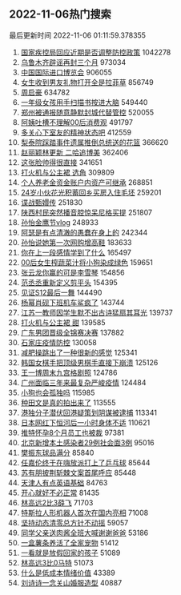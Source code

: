 ## 2022-11-06热门搜索 
最后更新时间 2022-11-06 01:11:59.378355 
1. [国家疾控局回应近期是否调整防控政策](https://s.weibo.com/weibo?q=%23%E5%9B%BD%E5%AE%B6%E7%96%BE%E6%8E%A7%E5%B1%80%E5%9B%9E%E5%BA%94%E8%BF%91%E6%9C%9F%E6%98%AF%E5%90%A6%E8%B0%83%E6%95%B4%E9%98%B2%E6%8E%A7%E6%94%BF%E7%AD%96%23&t=31&band_rank=1&Refer=top) 1042278
1. [乌鲁木齐辟谣再封三个月](https://s.weibo.com/weibo?q=%23%E4%B9%8C%E9%B2%81%E6%9C%A8%E9%BD%90%E8%BE%9F%E8%B0%A3%E5%86%8D%E5%B0%81%E4%B8%89%E4%B8%AA%E6%9C%88%23&t=31&band_rank=2&Refer=top) 973034
1. [中国国际进口博览会](https://s.weibo.com/weibo?q=%23%E4%B8%AD%E5%9B%BD%E5%9B%BD%E9%99%85%E8%BF%9B%E5%8F%A3%E5%8D%9A%E8%A7%88%E4%BC%9A%23&t=31&band_rank=3&Refer=top) 906055
1. [女生收到男友礼物打开全是拉菲草](https://s.weibo.com/weibo?q=%23%E5%A5%B3%E7%94%9F%E6%94%B6%E5%88%B0%E7%94%B7%E5%8F%8B%E7%A4%BC%E7%89%A9%E6%89%93%E5%BC%80%E5%85%A8%E6%98%AF%E6%8B%89%E8%8F%B2%E8%8D%89%23&t=31&band_rank=4&Refer=top) 856749
1. [周启豪](https://s.weibo.com/weibo?q=%E5%91%A8%E5%90%AF%E8%B1%AA&t=31&band_rank=5&Refer=top) 634782
1. [一年级女孩用手扫描书按进大脑](https://s.weibo.com/weibo?q=%23%E4%B8%80%E5%B9%B4%E7%BA%A7%E5%A5%B3%E5%AD%A9%E7%94%A8%E6%89%8B%E6%89%AB%E6%8F%8F%E4%B9%A6%E6%8C%89%E8%BF%9B%E5%A4%A7%E8%84%91%23&t=31&band_rank=9&Refer=top) 549440
1. [郑州被通报随意静默封城代替管控](https://s.weibo.com/weibo?q=%23%E9%83%91%E5%B7%9E%E8%A2%AB%E9%80%9A%E6%8A%A5%E9%9A%8F%E6%84%8F%E9%9D%99%E9%BB%98%E5%B0%81%E5%9F%8E%E4%BB%A3%E6%9B%BF%E7%AE%A1%E6%8E%A7%23&t=31&band_rank=6&Refer=top) 520055
1. [阿姨吐槽不理解00后消费观](https://s.weibo.com/weibo?q=%23%E9%98%BF%E5%A7%A8%E5%90%90%E6%A7%BD%E4%B8%8D%E7%90%86%E8%A7%A300%E5%90%8E%E6%B6%88%E8%B4%B9%E8%A7%82%23&t=31&band_rank=7&Refer=top) 491797
1. [多关心下室友的精神状态吧](https://s.weibo.com/weibo?q=%23%E5%A4%9A%E5%85%B3%E5%BF%83%E4%B8%8B%E5%AE%A4%E5%8F%8B%E7%9A%84%E7%B2%BE%E7%A5%9E%E7%8A%B6%E6%80%81%E5%90%A7%23&t=31&band_rank=8&Refer=top) 412559
1. [梨泰院踩踏事件遗属推倒总统送的花篮](https://s.weibo.com/weibo?q=%23%E6%A2%A8%E6%B3%B0%E9%99%A2%E8%B8%A9%E8%B8%8F%E4%BA%8B%E4%BB%B6%E9%81%97%E5%B1%9E%E6%8E%A8%E5%80%92%E6%80%BB%E7%BB%9F%E9%80%81%E7%9A%84%E8%8A%B1%E7%AF%AE%23&t=31&band_rank=10&Refer=top) 366620
1. [赵丽颖林更新 二哈追博美](https://s.weibo.com/weibo?q=%E8%B5%B5%E4%B8%BD%E9%A2%96%E6%9E%97%E6%9B%B4%E6%96%B0%20%E4%BA%8C%E5%93%88%E8%BF%BD%E5%8D%9A%E7%BE%8E&t=31&band_rank=11&Refer=top) 362406
1. [这张脸帅得很直接](https://s.weibo.com/weibo?q=%23%E8%BF%99%E5%BC%A0%E8%84%B8%E5%B8%85%E5%BE%97%E5%BE%88%E7%9B%B4%E6%8E%A5%23&t=31&band_rank=12&Refer=top) 341651
1. [打火机与公主裙 选角](https://s.weibo.com/weibo?q=%E6%89%93%E7%81%AB%E6%9C%BA%E4%B8%8E%E5%85%AC%E4%B8%BB%E8%A3%99%20%E9%80%89%E8%A7%92&t=31&band_rank=13&Refer=top) 309809
1. [个人养老金资金账户内资产可继承](https://s.weibo.com/weibo?q=%23%E4%B8%AA%E4%BA%BA%E5%85%BB%E8%80%81%E9%87%91%E8%B5%84%E9%87%91%E8%B4%A6%E6%88%B7%E5%86%85%E8%B5%84%E4%BA%A7%E5%8F%AF%E7%BB%A7%E6%89%BF%23&t=31&band_rank=14&Refer=top) 268851
1. [24岁小伙花光积蓄回乡买房入住毛坯](https://s.weibo.com/weibo?q=%2324%E5%B2%81%E5%B0%8F%E4%BC%99%E8%8A%B1%E5%85%89%E7%A7%AF%E8%93%84%E5%9B%9E%E4%B9%A1%E4%B9%B0%E6%88%BF%E5%85%A5%E4%BD%8F%E6%AF%9B%E5%9D%AF%23&t=31&band_rank=15&Refer=top) 259201
1. [谍战甄嬛传](https://s.weibo.com/weibo?q=%23%E8%B0%8D%E6%88%98%E7%94%84%E5%AC%9B%E4%BC%A0%23&t=31&band_rank=16&Refer=top) 251830
1. [陕西村民突然播音腔惊呆尼格买提](https://s.weibo.com/weibo?q=%23%E9%99%95%E8%A5%BF%E6%9D%91%E6%B0%91%E7%AA%81%E7%84%B6%E6%92%AD%E9%9F%B3%E8%85%94%E6%83%8A%E5%91%86%E5%B0%BC%E6%A0%BC%E4%B9%B0%E6%8F%90%23&t=31&band_rank=17&Refer=top) 251807
1. [孙怡金鹰节vlog](https://s.weibo.com/weibo?q=%23%E5%AD%99%E6%80%A1%E9%87%91%E9%B9%B0%E8%8A%82vlog%23&t=31&band_rank=18&Refer=top) 248933
1. [阿瑟是有点清澈的愚蠢在身上的](https://s.weibo.com/weibo?q=%23%E9%98%BF%E7%91%9F%E6%98%AF%E6%9C%89%E7%82%B9%E6%B8%85%E6%BE%88%E7%9A%84%E6%84%9A%E8%A0%A2%E5%9C%A8%E8%BA%AB%E4%B8%8A%E7%9A%84%23&t=31&band_rank=21&Refer=top) 242344
1. [孙怡说她第一次网购增高鞋](https://s.weibo.com/weibo?q=%23%E5%AD%99%E6%80%A1%E8%AF%B4%E5%A5%B9%E7%AC%AC%E4%B8%80%E6%AC%A1%E7%BD%91%E8%B4%AD%E5%A2%9E%E9%AB%98%E9%9E%8B%23&t=31&band_rank=11&Refer=top) 183633
1. [你在上一段感情学到了什么](https://s.weibo.com/weibo?q=%23%E4%BD%A0%E5%9C%A8%E4%B8%8A%E4%B8%80%E6%AE%B5%E6%84%9F%E6%83%85%E5%AD%A6%E5%88%B0%E4%BA%86%E4%BB%80%E4%B9%88%23&t=31&band_rank=19&Refer=top) 165497
1. [00后女生榨蔬菜汁将小狗染成绿色](https://s.weibo.com/weibo?q=%2300%E5%90%8E%E5%A5%B3%E7%94%9F%E6%A6%A8%E8%94%AC%E8%8F%9C%E6%B1%81%E5%B0%86%E5%B0%8F%E7%8B%97%E6%9F%93%E6%88%90%E7%BB%BF%E8%89%B2%23&t=31&band_rank=20&Refer=top) 159651
1. [张云龙你赢的可是李雪琴](https://s.weibo.com/weibo?q=%23%E5%BC%A0%E4%BA%91%E9%BE%99%E4%BD%A0%E8%B5%A2%E7%9A%84%E5%8F%AF%E6%98%AF%E6%9D%8E%E9%9B%AA%E7%90%B4%23&t=31&band_rank=22&Refer=top) 154856
1. [范丞丞重新定义剪平头](https://s.weibo.com/weibo?q=%23%E8%8C%83%E4%B8%9E%E4%B8%9E%E9%87%8D%E6%96%B0%E5%AE%9A%E4%B9%89%E5%89%AA%E5%B9%B3%E5%A4%B4%23&t=31&band_rank=23&Refer=top) 154395
1. [见证S12最后一舞](https://s.weibo.com/weibo?q=%23%E8%A7%81%E8%AF%81S12%E6%9C%80%E5%90%8E%E4%B8%80%E8%88%9E%23&t=31&band_rank=24&Refer=top) 144490
1. [杨幂肖砚下班机车鲨疯了](https://s.weibo.com/weibo?q=%23%E6%9D%A8%E5%B9%82%E8%82%96%E7%A0%9A%E4%B8%8B%E7%8F%AD%E6%9C%BA%E8%BD%A6%E9%B2%A8%E7%96%AF%E4%BA%86%23&t=31&band_rank=31&Refer=top) 143744
1. [江苏一教师因学生默不出古诗猛扇其耳光](https://s.weibo.com/weibo?q=%23%E6%B1%9F%E8%8B%8F%E4%B8%80%E6%95%99%E5%B8%88%E5%9B%A0%E5%AD%A6%E7%94%9F%E9%BB%98%E4%B8%8D%E5%87%BA%E5%8F%A4%E8%AF%97%E7%8C%9B%E6%89%87%E5%85%B6%E8%80%B3%E5%85%89%23&t=31&band_rank=25&Refer=top) 139737
1. [打火机与公主裙 甜](https://s.weibo.com/weibo?q=%E6%89%93%E7%81%AB%E6%9C%BA%E4%B8%8E%E5%85%AC%E4%B8%BB%E8%A3%99%20%E7%94%9C&t=31&band_rank=26&Refer=top) 139585
1. [广东男团晋级全锦赛决赛](https://s.weibo.com/weibo?q=%23%E5%B9%BF%E4%B8%9C%E7%94%B7%E5%9B%A2%E6%99%8B%E7%BA%A7%E5%85%A8%E9%94%A6%E8%B5%9B%E5%86%B3%E8%B5%9B%23&t=31&band_rank=27&Refer=top) 137882
1. [石家庄疫情防控](https://s.weibo.com/weibo?q=%23%E7%9F%B3%E5%AE%B6%E5%BA%84%E7%96%AB%E6%83%85%E9%98%B2%E6%8E%A7%23&t=31&band_rank=28&Refer=top) 130058
1. [减肥操跳出了一种很新的感觉](https://s.weibo.com/weibo?q=%23%E5%87%8F%E8%82%A5%E6%93%8D%E8%B7%B3%E5%87%BA%E4%BA%86%E4%B8%80%E7%A7%8D%E5%BE%88%E6%96%B0%E7%9A%84%E6%84%9F%E8%A7%89%23&t=31&band_rank=30&Refer=top) 125341
1. [韩国女棋手把顶级男棋手直接下崩溃](https://s.weibo.com/weibo?q=%23%E9%9F%A9%E5%9B%BD%E5%A5%B3%E6%A3%8B%E6%89%8B%E6%8A%8A%E9%A1%B6%E7%BA%A7%E7%94%B7%E6%A3%8B%E6%89%8B%E7%9B%B4%E6%8E%A5%E4%B8%8B%E5%B4%A9%E6%BA%83%23&t=31&band_rank=29&Refer=top) 125126
1. [王一博周末九宫格剧照](https://s.weibo.com/weibo?q=%23%E7%8E%8B%E4%B8%80%E5%8D%9A%E5%91%A8%E6%9C%AB%E4%B9%9D%E5%AE%AB%E6%A0%BC%E5%89%A7%E7%85%A7%23&t=31&band_rank=32&Refer=top) 124786
1. [广州面临三年来最复杂严峻疫情](https://s.weibo.com/weibo?q=%23%E5%B9%BF%E5%B7%9E%E9%9D%A2%E4%B8%B4%E4%B8%89%E5%B9%B4%E6%9D%A5%E6%9C%80%E5%A4%8D%E6%9D%82%E4%B8%A5%E5%B3%BB%E7%96%AB%E6%83%85%23&t=31&band_rank=33&Refer=top) 124484
1. [小狗也会孤独吗](https://s.weibo.com/weibo?q=%23%E5%B0%8F%E7%8B%97%E4%B9%9F%E4%BC%9A%E5%AD%A4%E7%8B%AC%E5%90%97%23&t=31&band_rank=34&Refer=top) 115985
1. [种田文是真的拍出来了](https://s.weibo.com/weibo?q=%23%E7%A7%8D%E7%94%B0%E6%96%87%E6%98%AF%E7%9C%9F%E7%9A%84%E6%8B%8D%E5%87%BA%E6%9D%A5%E4%BA%86%23&t=31&band_rank=35&Refer=top) 113555
1. [港独分子潜伏回港疑策划阴谋被逮捕](https://s.weibo.com/weibo?q=%23%E6%B8%AF%E7%8B%AC%E5%88%86%E5%AD%90%E6%BD%9C%E4%BC%8F%E5%9B%9E%E6%B8%AF%E7%96%91%E7%AD%96%E5%88%92%E9%98%B4%E8%B0%8B%E8%A2%AB%E9%80%AE%E6%8D%95%23&t=31&band_rank=36&Refer=top) 113341
1. [日本网红下恒河后一小时身体不适](https://s.weibo.com/weibo?q=%23%E6%97%A5%E6%9C%AC%E7%BD%91%E7%BA%A2%E4%B8%8B%E6%81%92%E6%B2%B3%E5%90%8E%E4%B8%80%E5%B0%8F%E6%97%B6%E8%BA%AB%E4%BD%93%E4%B8%8D%E9%80%82%23&t=31&band_rank=37&Refer=top) 110621
1. [推特怀孕8个月员工也被裁](https://s.weibo.com/weibo?q=%23%E6%8E%A8%E7%89%B9%E6%80%80%E5%AD%958%E4%B8%AA%E6%9C%88%E5%91%98%E5%B7%A5%E4%B9%9F%E8%A2%AB%E8%A3%81%23&t=31&band_rank=38&Refer=top) 97381
1. [北京新增本土感染者29例社会面3例](https://s.weibo.com/weibo?q=%23%E5%8C%97%E4%BA%AC%E6%96%B0%E5%A2%9E%E6%9C%AC%E5%9C%9F%E6%84%9F%E6%9F%93%E8%80%8529%E4%BE%8B%E7%A4%BE%E4%BC%9A%E9%9D%A23%E4%BE%8B%23&t=31&band_rank=39&Refer=top) 95016
1. [樊振东球品满分](https://s.weibo.com/weibo?q=%23%E6%A8%8A%E6%8C%AF%E4%B8%9C%E7%90%83%E5%93%81%E6%BB%A1%E5%88%86%23&t=31&band_rank=40&Refer=top) 85840
1. [任嘉伦终于在嗨放派打上了乒乓球](https://s.weibo.com/weibo?q=%23%E4%BB%BB%E5%98%89%E4%BC%A6%E7%BB%88%E4%BA%8E%E5%9C%A8%E5%97%A8%E6%94%BE%E6%B4%BE%E6%89%93%E4%B8%8A%E4%BA%86%E4%B9%92%E4%B9%93%E7%90%83%23&t=31&band_rank=41&Refer=top) 85644
1. [苏有朋披荆斩棘文案首尾呼应](https://s.weibo.com/weibo?q=%23%E8%8B%8F%E6%9C%89%E6%9C%8B%E6%8A%AB%E8%8D%86%E6%96%A9%E6%A3%98%E6%96%87%E6%A1%88%E9%A6%96%E5%B0%BE%E5%91%BC%E5%BA%94%23&t=31&band_rank=42&Refer=top) 85448
1. [天津人有点英语基础](https://s.weibo.com/weibo?q=%23%E5%A4%A9%E6%B4%A5%E4%BA%BA%E6%9C%89%E7%82%B9%E8%8B%B1%E8%AF%AD%E5%9F%BA%E7%A1%80%23&t=31&band_rank=43&Refer=top) 84763
1. [开心就好不必正常](https://s.weibo.com/weibo?q=%23%E5%BC%80%E5%BF%83%E5%B0%B1%E5%A5%BD%E4%B8%8D%E5%BF%85%E6%AD%A3%E5%B8%B8%23&t=31&band_rank=44&Refer=top) 81435
1. [林高远2比3薛飞](https://s.weibo.com/weibo?q=%23%E6%9E%97%E9%AB%98%E8%BF%9C2%E6%AF%943%E8%96%9B%E9%A3%9E%23&t=31&band_rank=45&Refer=top) 71703
1. [特斯拉人形机器人首次在国内亮相](https://s.weibo.com/weibo?q=%23%E7%89%B9%E6%96%AF%E6%8B%89%E4%BA%BA%E5%BD%A2%E6%9C%BA%E5%99%A8%E4%BA%BA%E9%A6%96%E6%AC%A1%E5%9C%A8%E5%9B%BD%E5%86%85%E4%BA%AE%E7%9B%B8%23&t=31&band_rank=46&Refer=top) 71008
1. [坚持动态清零总方针不动摇](https://s.weibo.com/weibo?q=%23%E5%9D%9A%E6%8C%81%E5%8A%A8%E6%80%81%E6%B8%85%E9%9B%B6%E6%80%BB%E6%96%B9%E9%92%88%E4%B8%8D%E5%8A%A8%E6%91%87%23&t=31&band_rank=46&Refer=top) 59057
1. [同学父亲送肉酱全班大喊谢谢爸爸](https://s.weibo.com/weibo?q=%23%E5%90%8C%E5%AD%A6%E7%88%B6%E4%BA%B2%E9%80%81%E8%82%89%E9%85%B1%E5%85%A8%E7%8F%AD%E5%A4%A7%E5%96%8A%E8%B0%A2%E8%B0%A2%E7%88%B8%E7%88%B8%23&t=31&band_rank=47&Refer=top) 53186
1. [一盒薯条养活了全家宠物](https://s.weibo.com/weibo?q=%23%E4%B8%80%E7%9B%92%E8%96%AF%E6%9D%A1%E5%85%BB%E6%B4%BB%E4%BA%86%E5%85%A8%E5%AE%B6%E5%AE%A0%E7%89%A9%23&t=31&band_rank=48&Refer=top) 51412
1. [一看就是放假回家的孩子](https://s.weibo.com/weibo?q=%23%E4%B8%80%E7%9C%8B%E5%B0%B1%E6%98%AF%E6%94%BE%E5%81%87%E5%9B%9E%E5%AE%B6%E7%9A%84%E5%AD%A9%E5%AD%90%23&t=31&band_rank=49&Refer=top) 51089
1. [林高远3比0马特](https://s.weibo.com/weibo?q=%23%E6%9E%97%E9%AB%98%E8%BF%9C3%E6%AF%940%E9%A9%AC%E7%89%B9%23&t=31&band_rank=50&Refer=top) 51073
1. [什么是低成本情绪价值](https://s.weibo.com/weibo?q=%23%E4%BB%80%E4%B9%88%E6%98%AF%E4%BD%8E%E6%88%90%E6%9C%AC%E6%83%85%E7%BB%AA%E4%BB%B7%E5%80%BC%23&t=31&band_rank=50&Refer=top) 43389
1. [刘诗诗一念关山婚服造型](https://s.weibo.com/weibo?q=%23%E5%88%98%E8%AF%97%E8%AF%97%E4%B8%80%E5%BF%B5%E5%85%B3%E5%B1%B1%E5%A9%9A%E6%9C%8D%E9%80%A0%E5%9E%8B%23&t=31&band_rank=49&Refer=top) 40887
